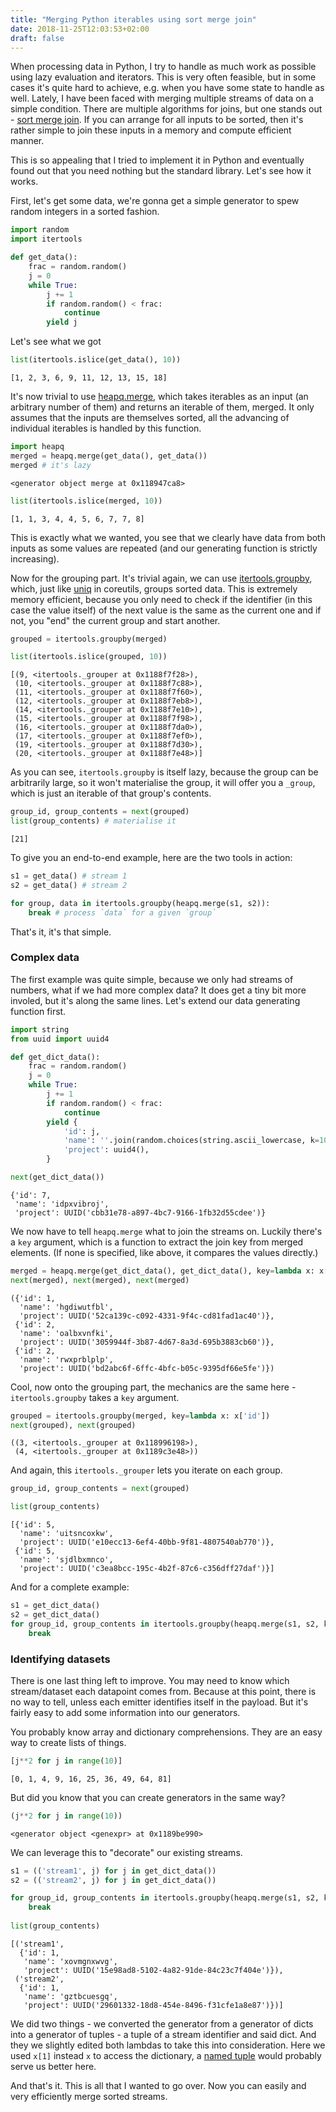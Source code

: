 ```yaml
---
title: "Merging Python iterables using sort merge join"
date: 2018-11-25T12:03:53+02:00
draft: false
---
```


When processing data in Python, I try to handle as much work as possible using lazy evaluation and iterators. This is very often feasible, but in some cases it's quite hard to achieve, e.g. when you have some state to handle as well. Lately, I have been faced with merging multiple streams of data on a simple condition. There are multiple algorithms for joins, but one stands out - [sort merge join](https://en.wikipedia.org/wiki/Sort-merge_join). If you can arrange for all inputs to be sorted, then it's rather simple to join these inputs in a memory and compute efficient manner.

This is so appealing that I tried to implement it in Python and eventually found out that you need nothing but the standard library. Let's see how it works.

First, let's get some data, we're gonna get a simple generator to spew random integers in a sorted fashion.

```python
import random
import itertools

def get_data():
    frac = random.random()
    j = 0
    while True:
        j += 1
        if random.random() < frac:
            continue
        yield j
```

Let's see what we got

```python
list(itertools.islice(get_data(), 10))
```




    [1, 2, 3, 6, 9, 11, 12, 13, 15, 18]



It's now trivial to use [heapq.merge](https://docs.python.org/3/library/heapq.html#heapq.merge), which takes iterables as an input (an arbitrary number of them) and returns an iterable of them, merged. It only assumes that the inputs are themselves sorted, all the advancing of individual iterables is handled by this function.

```python
import heapq
merged = heapq.merge(get_data(), get_data())
merged # it's lazy
```




    <generator object merge at 0x118947ca8>



```python
list(itertools.islice(merged, 10))
```




    [1, 1, 3, 4, 4, 5, 6, 7, 7, 8]



This is exactly what we wanted, you see that we clearly have data from both inputs as some values are repeated (and our generating function is strictly increasing).

Now for the grouping part. It's trivial again, we can use [itertools.groupby](https://docs.python.org/3/library/itertools.html#itertools.groupby), which, just like [uniq](https://www.gnu.org/software/coreutils/manual/html_node/The-uniq-command.html) in coreutils, groups sorted data. This is extremely memory efficient, because you only need to check if the identifier (in this case the value itself) of the next value is the same as the current one and if not, you "end" the current group and start another.

```python
grouped = itertools.groupby(merged)

list(itertools.islice(grouped, 10))
```




    [(9, <itertools._grouper at 0x1188f7f28>),
     (10, <itertools._grouper at 0x1188f7c88>),
     (11, <itertools._grouper at 0x1188f7f60>),
     (12, <itertools._grouper at 0x1188f7eb8>),
     (14, <itertools._grouper at 0x1188f7e10>),
     (15, <itertools._grouper at 0x1188f7f98>),
     (16, <itertools._grouper at 0x1188f7da0>),
     (17, <itertools._grouper at 0x1188f7ef0>),
     (19, <itertools._grouper at 0x1188f7d30>),
     (20, <itertools._grouper at 0x1188f7e48>)]



As you can see, `itertools.groupby` is itself lazy, because the group can be arbitrarily large, so it won't materialise the group, it will offer you a `_group`, which is just an iterable of that group's contents.

```python
group_id, group_contents = next(grouped)
list(group_contents) # materialise it
```




    [21]



To give you an end-to-end example, here are the two tools in action:

```python
s1 = get_data() # stream 1
s2 = get_data() # stream 2

for group, data in itertools.groupby(heapq.merge(s1, s2)):
    break # process `data` for a given `group`
```

That's it, it's that simple.

### Complex data

The first example was quite simple, because we only had streams of numbers, what if we had more complex data? It does get a tiny bit more involed, but it's along the same lines. Let's extend our data generating function first.

```python
import string
from uuid import uuid4

def get_dict_data():
    frac = random.random()
    j = 0
    while True:
        j += 1
        if random.random() < frac:
            continue
        yield {
            'id': j,
            'name': ''.join(random.choices(string.ascii_lowercase, k=10)),
            'project': uuid4(),
        }

next(get_dict_data())
```




    {'id': 7,
     'name': 'idpxvibroj',
     'project': UUID('cbb31e78-a897-4bc7-9166-1fb32d55cdee')}



We now have to tell `heapq.merge` what to join the streams on. Luckily there's a `key` argument, which is a function to extract the join key from merged elements. (If none is specified, like above, it compares the values directly.)

```python
merged = heapq.merge(get_dict_data(), get_dict_data(), key=lambda x: x['id'])
next(merged), next(merged), next(merged)
```




    ({'id': 1,
      'name': 'hgdiwutfbl',
      'project': UUID('52ca139c-c092-4331-9f4c-cd81fad1ac40')},
     {'id': 2,
      'name': 'oalbxvnfki',
      'project': UUID('3059944f-3b87-4d67-8a3d-695b3883cb60')},
     {'id': 2,
      'name': 'rwxprblplp',
      'project': UUID('bd2abc6f-6ffc-4bfc-b05c-9395df66e5fe')})



Cool, now onto the grouping part, the mechanics are the same here - `itertools.groupby` takes a `key` argument.

```python
grouped = itertools.groupby(merged, key=lambda x: x['id'])
next(grouped), next(grouped)
```




    ((3, <itertools._grouper at 0x118996198>),
     (4, <itertools._grouper at 0x1189c3e48>))



And again, this `itertools._grouper` lets you iterate on each group.

```python
group_id, group_contents = next(grouped)
```

```python
list(group_contents)
```




    [{'id': 5,
      'name': 'uitsncoxkw',
      'project': UUID('e10ecc13-6ef4-40bb-9f81-4807540ab770')},
     {'id': 5,
      'name': 'sjdlbxmnco',
      'project': UUID('c3ea8bcc-195c-4b2f-87c6-c356dff27daf')}]



And for a complete example:

```python
s1 = get_dict_data()
s2 = get_dict_data()
for group_id, group_contents in itertools.groupby(heapq.merge(s1, s2, key=lambda x: x['id']), key=lambda x: x['id']):
    break
```

### Identifying datasets

There is one last thing left to improve. You may need to know which stream/dataset each datapoint comes from. Because at this point, there is no way to tell, unless each emitter identifies itself in the payload. But it's fairly easy to add some information into our generators.

You probably know array and dictionary comprehensions. They are an easy way to create lists of things.

```python
[j**2 for j in range(10)]
```




    [0, 1, 4, 9, 16, 25, 36, 49, 64, 81]



But did you know that you can create generators in the same way?

```python
(j**2 for j in range(10))
```




    <generator object <genexpr> at 0x1189be990>



We can leverage this to "decorate" our existing streams.

```python
s1 = (('stream1', j) for j in get_dict_data())
s2 = (('stream2', j) for j in get_dict_data())

for group_id, group_contents in itertools.groupby(heapq.merge(s1, s2, key=lambda x: x[1]['id']), key=lambda x: x[1]['id']):
    break
    
list(group_contents)
```




    [('stream1',
      {'id': 1,
       'name': 'xovmgnxwvg',
       'project': UUID('15e98ad8-5102-4a82-91de-84c23c7f404e')}),
     ('stream2',
      {'id': 1,
       'name': 'gztbcuesgq',
       'project': UUID('29601332-18d8-454e-8496-f31cfe1a8e87')})]



We did two things - we converted the generator from a generator of dicts into a generator of tuples - a tuple of a stream identifier and said dict. And they we slightly edited both lambdas to take this into consideration. Here we used `x[1]` instead `x` to access the dictionary, a [named tuple](https://docs.python.org/3/library/collections.html#collections.namedtuple) would probably serve us better here.

And that's it. This is all that I wanted to go over. Now you can easily and very efficiently merge sorted streams.